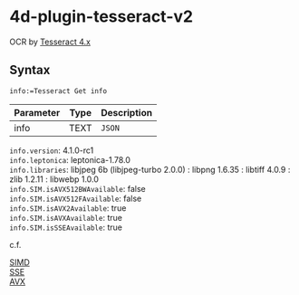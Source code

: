 # 4d-plugin-tesseract-v2

OCR by [Tesseract 4.x](https://github.com/tesseract-ocr/tesseract)

## Syntax

```
info:=Tesseract Get info 
```

Parameter|Type|Description
------------|------------|----
info|TEXT|``JSON``

``info.version``: 4.1.0-rc1  
``info.leptonica``: leptonica-1.78.0  
``info.libraries``: libjpeg 6b (libjpeg-turbo 2.0.0) : libpng 1.6.35 : libtiff 4.0.9 : zlib 1.2.11 : libwebp 1.0.0    
``info.SIM.isAVX512BWAvailable``: false  
``info.SIM.isAVX512FAvailable``: false  
``info.SIM.isAVX2Available``: true  
``info.SIM.isAVXAvailable``: true  
``info.SIM.isSSEAvailable``: true  

c.f. 

[SIMD](https://en.wikipedia.org/wiki/SIMD)  
[SSE](https://en.wikipedia.org/wiki/Streaming_SIMD_Extensions)  
[AVX](https://en.wikipedia.org/wiki/Advanced_Vector_Extensions)  
